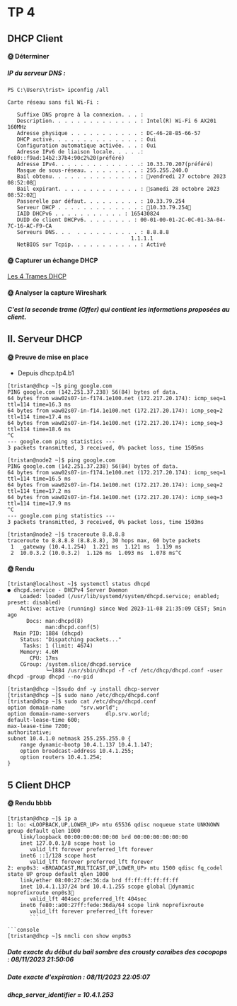 # TP 4

## DHCP Client

#### 🌞 Déterminer  

##### IP du serveur DNS :

```console
PS C:\Users\trist> ipconfig /all

Carte réseau sans fil Wi-Fi :

   Suffixe DNS propre à la connexion. . . :
   Description. . . . . . . . . . . . . . : Intel(R) Wi-Fi 6 AX201 160MHz
   Adresse physique . . . . . . . . . . . : DC-46-28-B5-66-57
   DHCP activé. . . . . . . . . . . . . . : Oui
   Configuration automatique activée. . . : Oui
   Adresse IPv6 de liaison locale. . . . .: fe80::f9ad:14b2:37b4:90c2%20(préféré)
   Adresse IPv4. . . . . . . . . . . . . .: 10.33.70.207(préféré)
   Masque de sous-réseau. . . . . . . . . : 255.255.240.0
   Bail obtenu. . . . . . . . . . . . . . : 🌟vendredi 27 octobre 2023 08:52:08🌟
   Bail expirant. . . . . . . . . . . . . : 🌟samedi 28 octobre 2023 08:52:02🌟
   Passerelle par défaut. . . . . . . . . : 10.33.79.254
   Serveur DHCP . . . . . . . . . . . . . : 🌟10.33.79.254🌟
   IAID DHCPv6 . . . . . . . . . . . : 165430824
   DUID de client DHCPv6. . . . . . . . : 00-01-00-01-2C-0C-01-3A-04-7C-16-AC-F9-CA
   Serveurs DNS. . .  . . . . . . . . . . : 8.8.8.8
                                       1.1.1.1
   NetBIOS sur Tcpip. . . . . . . . . . . : Activé
   ```

   #### 🌞 Capturer un échange DHCP

   [Les 4 Trames DHCP](tp4_dhcp_client.pcapng)

   #### 🌞 Analyser la capture Wireshark

   ##### C'est la seconde trame (Offer) qui contient les informations proposées au client.

   ## II. Serveur DHCP

   #### 🌞 Preuve de mise en place

   - Depuis dhcp.tp4.b1

```console
[tristan@dhcp ~]$ ping google.com
PING google.com (142.251.37.238) 56(84) bytes of data.
64 bytes from waw02s07-in-f174.1e100.net (172.217.20.174): icmp_seq=1 ttl=114 time=16.3 ms
64 bytes from waw02s07-in-f14.1e100.net (172.217.20.174): icmp_seq=2 ttl=114 time=17.4 ms
64 bytes from waw02s07-in-f14.1e100.net (172.217.20.174): icmp_seq=3 ttl=114 time=18.6 ms
^C
--- google.com ping statistics ---
3 packets transmitted, 3 received, 0% packet loss, time 1505ms
   ```

```console
[tristan@node2 ~]$ ping google.com
PING google.com (142.251.37.238) 56(84) bytes of data.
64 bytes from waw02s07-in-f174.1e100.net (172.217.20.174): icmp_seq=1 ttl=114 time=16.5 ms
64 bytes from waw02s07-in-f14.1e100.net (172.217.20.174): icmp_seq=2 ttl=114 time=17.2 ms
64 bytes from waw02s07-in-f14.1e100.net (172.217.20.174): icmp_seq=3 ttl=114 time=17.9 ms
^C
--- google.com ping statistics ---
3 packets transmitted, 3 received, 0% packet loss, time 1503ms
   ```

```console
[tristan@node2 ~]$ traceroute 8.8.8.8
traceroute to 8.8.8.8 (8.8.8.8), 30 hops max, 60 byte packets
 1  _gateway (10.4.1.254)  1.221 ms  1.121 ms  1.139 ms
 2  10.0.3.2 (10.0.3.2)  1.126 ms  1.093 ms  1.078 ms^C
 ```

 #### 🌞 Rendu

 ```console
 [tristan@localhost ~]$ systemctl status dhcpd
● dhcpd.service - DHCPv4 Server Daemon
     Loaded: loaded (/usr/lib/systemd/system/dhcpd.service; enabled; preset: disabled)
     Active: active (running) since Wed 2023-11-08 21:35:09 CEST; 5min ago
       Docs: man:dhcpd(8)
             man:dhcpd.conf(5)
   Main PID: 1884 (dhcpd)
     Status: "Dispatching packets..."
      Tasks: 1 (limit: 4674)
     Memory: 4.6M
        CPU: 17ms
     CGroup: /system.slice/dhcpd.service
             └─1884 /usr/sbin/dhcpd -f -cf /etc/dhcp/dhcpd.conf -user dhcpd -group dhcpd --no-pid
```

```console
[tristan@dhcp ~]$sudo dnf -y install dhcp-server
[tristan@dhcp ~]$ sudo nano /etc/dhcp/dhcpd.conf
[tristan@dhcp ~]$ sudo cat /etc/dhcp/dhcpd.conf
option domain-name     "srv.world";
option domain-name-servers     dlp.srv.world;
default-lease-time 600;
max-lease-time 7200;
authoritative;
subnet 10.4.1.0 netmask 255.255.255.0 {
    range dynamic-bootp 10.4.1.137 10.4.1.147;
    option broadcast-address 10.4.1.255;
    option routers 10.4.1.254;
}
 ```

## 5 Client DHCP

#### 🌞 Rendu  bbbb

```console
[tristan@dhcp ~]$ ip a
1: lo: <LOOPBACK,UP,LOWER_UP> mtu 65536 qdisc noqueue state UNKNOWN group default qlen 1000
    link/loopback 00:00:00:00:00:00 brd 00:00:00:00:00:00
    inet 127.0.0.1/8 scope host lo
       valid_lft forever preferred_lft forever
    inet6 ::1/128 scope host
       valid_lft forever preferred_lft forever
2: enp0s3: <BROADCAST,MULTICAST,UP,LOWER_UP> mtu 1500 qdisc fq_codel state UP group default qlen 1000
    link/ether 08:00:27:de:36:da brd ff:ff:ff:ff:ff:ff
    inet 10.4.1.137/24 brd 10.4.1.255 scope global 🌟dynamic noprefixroute enp0s3🌟
       valid_lft 404sec preferred_lft 404sec
    inet6 fe80::a00:27ff:fede:36da/64 scope link noprefixroute
       valid_lft forever preferred_lft forever
       ```

```console
[tristan@dhcp ~]$ nmcli con show enp0s3
```

##### Date exacte du début du bail sombre des crousty caraibes des cocopops : 08/11/2023 21:50:06

##### Date exacte d'expiration : 08/11/2023 22:05:07

##### dhcp_server_identifier = 10.4.1.253
